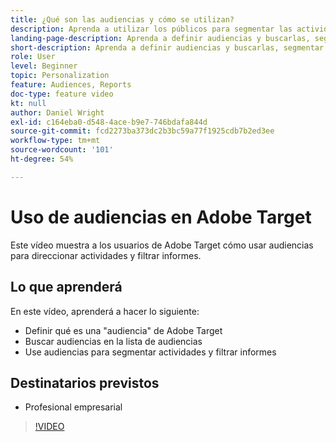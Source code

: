 ```yaml
---
title: ¿Qué son las audiencias y cómo se utilizan?
description: Aprenda a utilizar los públicos para segmentar las actividades y filtrar informes.
landing-page-description: Aprenda a definir audiencias y buscarlas, segmentar actividades y filtrar informes.
short-description: Aprenda a definir audiencias y buscarlas, segmentar actividades y filtrar informes.
role: User
level: Beginner
topic: Personalization
feature: Audiences, Reports
doc-type: feature video
kt: null
author: Daniel Wright
exl-id: c164eba0-d548-4ace-b9e7-746bdafa844d
source-git-commit: fcd2273ba373dc2b3bc59a77f1925cdb7b2ed3ee
workflow-type: tm+mt
source-wordcount: '101'
ht-degree: 54%

---
```


# Uso de audiencias en Adobe Target

Este vídeo muestra a los usuarios de Adobe Target cómo usar audiencias para direccionar actividades y filtrar informes.

## Lo que aprenderá

En este vídeo, aprenderá a hacer lo siguiente:

* Definir qué es una &quot;audiencia&quot; de Adobe Target
* Buscar audiencias en la lista de audiencias
* Use audiencias para segmentar actividades y filtrar informes

## Destinatarios previstos

* Profesional empresarial

>[!VIDEO](https://video.tv.adobe.com/v/17398/?quality=12)
